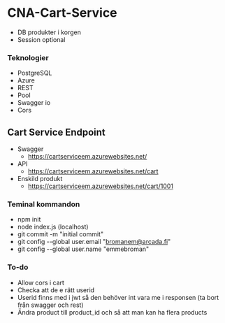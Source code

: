 # CNA-Cart-Service
* DB produkter i korgen
* Session optional

### Teknologier
* PostgreSQL
* Azure
* REST
* Pool
* Swagger io
* Cors

## Cart Service Endpoint
* Swagger
  *  https://cartserviceem.azurewebsites.net/
* API
  * https://cartserviceem.azurewebsites.net/cart
* Enskild produkt
  * https://cartserviceem.azurewebsites.net/cart/1001


### Teminal kommandon
* npm init 
* node index.js (localhost)
* git commit -m "initial commit"
* git config --global user.email "bromanem@arcada.fi"
* git config --global user.name "emmebroman"

### To-do
* Allow cors i cart
* Checka att de e rätt userid
* Userid finns med i jwt så den behöver int vara me i responsen (ta bort från swagger och rest)
* Ändra product till product_id och så att man kan ha flera products  
